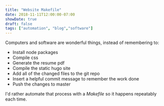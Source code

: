 ```yaml
---
title: "Website Makefile"
date: 2018-11-11T12:00:00-07:00
showDate: true
draft: false
tags: ["automation", "blog","software"]
---
```


Computers and software are wonderful things, instead of remembering to:
- Install node packages
- Compile css
- Generate the resume pdf
- Compile the static hugo site
- Add all of the changed files to the git repo
- Insert a helpful commit message to remember the work done
- Push the changes to master

I'd rather automate that process with a *Makefile* so it happens repeatably each time.


